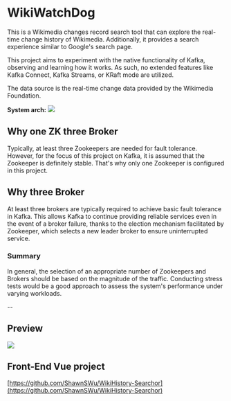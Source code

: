 # WikiWatchDog

This is a Wikimedia changes record search tool that can explore the real-time change history of Wikimedia. Additionally, it provides a search experience similar to Google's search page.

This project aims to experiment with the native functionality of Kafka, observing and learning how it works. As such, no extended features like Kafka Connect, Kafka Streams, or KRaft mode are utilized.

The data source is the real-time change data provided by the Wikimedia Foundation.


**System arch:**
![](https://i.imgur.com/qtlqgrK.png)

## Why one ZK three Broker
Typically, at least three Zookeepers are needed for fault tolerance. However, for the focus of this project on Kafka, it is assumed that the Zookeeper is definitely stable. That's why only one Zookeeper is configured in this project.

## Why three Broker
At least three brokers are typically required to achieve basic fault tolerance in Kafka.
This allows Kafka to continue providing reliable services even in the event of a broker failure, thanks to the election mechanism facilitated by Zookeeper, which selects a new leader broker to ensure uninterrupted service.


### Summary
In general, the selection of an appropriate number of Zookeepers and Brokers should be based on the magnitude of the traffic. Conducting stress tests would be a good approach to assess the system's performance under varying workloads.

--
## Preview
![](https://media0.giphy.com/media/v1.Y2lkPTc5MGI3NjExdWVtZWMybmZpemZ1ZDU1YmV1ODhldzNjb21wOXB4d3JlZm40cHQ5NyZlcD12MV9pbnRlcm5hbF9naWZfYnlfaWQmY3Q9Zw/eLKnHP2zFqhKiUr1UF/giphy.gif)

## Front-End Vue project
[https://github.com/ShawnSWu/WikiHistory-Searchor](https://github.com/ShawnSWu/WikiHistory-Searchor)
